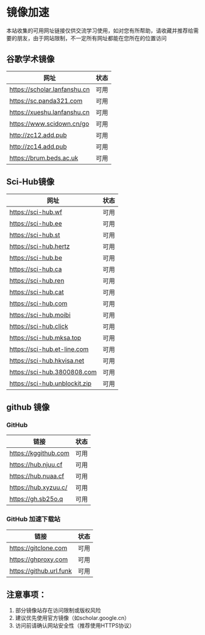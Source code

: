 # 镜像加速
本站收集的可用网址链接仅供交流学习使用，如对您有所帮助，请收藏并推荐给需要的朋友，由于网站限制，不一定所有网址都能在您所在的位置访问

## 谷歌学术镜像

| 网址                                | 状态   |
|-------------------------------------|--------|
| https://scholar.lanfanshu.cn         | 可用   |
| https://sc.panda321.com               | 可用   |
| https://xueshu.lanfanshu.cn           | 可用   |
| https://www.scidown.cn/go             | 可用   |
| http://zc12.add.pub                  | 可用   |
| http://zc14.add.pub                  | 可用   |
| https://brum.beds.ac.uk               | 可用   |

## Sci-Hub镜像

| 网址                                | 状态   |
|-------------------------------------|--------|
| https://sci-hub.wf                  | 可用   |
| https://sci-hub.ee                  | 可用   |
| https://sci-hub.st                  | 可用   |
| https://sci-hub.hertz               | 可用   |
| https://sci-hub.be                  | 可用   |
| https://sci-hub.ca                  | 可用   |
| https://sci-hub.ren                  | 可用   |
| https://sci-hub.cat                  | 可用   |
| https://sci-hub.com                  | 可用   |
| https://sci-hub.moibi                | 可用   |
| https://sci-hub.click              | 可用   |
| https://sci-hub.mksa.top             | 可用   |
| https://sci-hub.et-line.com         | 可用   |
| https://sci-hub.hkvisa.net           | 可用   |
| https://sci-hub.3800808.com         | 可用   |
| https://sci-hub.unblockit.zip       | 可用   |

## github 镜像

### GitHub

| 链接                         | 状态   |
|------------------------------|--------|
| https://kggithub.com      | 可用   |
| https://hub.njuu.cf      | 可用   |
| https://hub.nuaa.cf      | 可用   |
| https://hub.xyzuu.c/     | 可用   |
| https://gh.sb25o.q        | 可用   |

### GitHub 加速下载站
| 链接                         | 状态   |
|------------------------------|--------|
| https://gitclone.com      | 可用   |
| https://ghproxy.com       | 可用   |
| https://github.url.funk  | 可用   |


## 注意事项：

1. 部分镜像站存在访问限制或版权风险
2. 建议优先使用官方镜像（如scholar.google.cn）
3. 访问前请确认网站安全性（推荐使用HTTPS协议）
